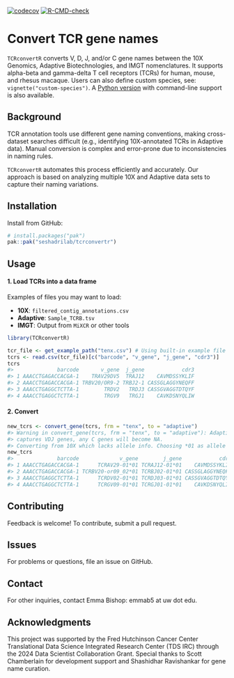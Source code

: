 
<!-- badges: start -->

[![codecov](https://codecov.io/gh/seshadrilab/tcrconvertr/graph/badge.svg?token=JVURVQO10D)](https://app.codecov.io/gh/seshadrilab/tcrconvertr)
[![R-CMD-check](https://github.com/seshadrilab/tcrconvertr/actions/workflows/R-CMD-check.yaml/badge.svg)](https://github.com/seshadrilab/tcrconvertr/actions/workflows/R-CMD-check.yaml)
<!-- badges: end -->

# Convert TCR gene names

`TCRconvertR` converts V, D, J, and/or C gene names between the 10X
Genomics, Adaptive Biotechnologies, and IMGT nomenclatures. It supports
alpha-beta and gamma-delta T cell receptors (TCRs) for human, mouse, and
rhesus macaque. Users can also define custom species, see:
`vignette("custom-species")`. A [Python
version](https://github.com/seshadrilab/tcrconvert) with command-line
support is also available.

## Background

TCR annotation tools use different gene naming conventions, making
cross-dataset searches difficult (e.g., identifying 10X-annotated TCRs
in Adaptive data). Manual conversion is complex and error-prone due to
inconsistencies in naming rules.

`TCRconvertR` automates this process efficiently and accurately. Our
approach is based on analyzing multiple 10X and Adaptive data sets to
capture their naming variations.

## Installation

Install from GitHub:

``` r
# install.packages("pak")
pak::pak("seshadrilab/tcrconvertr")
```

## Usage

#### 1. Load TCRs into a data frame

Examples of files you may want to load:

- **10X**: `filtered_contig_annotations.csv`
- **Adaptive**: `Sample_TCRB.tsv`
- **IMGT**: Output from `MiXCR` or other tools

``` r
library(TCRconvertR)

tcr_file <- get_example_path("tenx.csv") # Using built-in example file
tcrs <- read.csv(tcr_file)[c("barcode", "v_gene", "j_gene", "cdr3")]
tcrs
#>              barcode       v_gene  j_gene            cdr3
#> 1 AAACCTGAGACCACGA-1    TRAV29DV5  TRAJ12    CAVMDSSYKLIF
#> 2 AAACCTGAGACCACGA-1 TRBV20/OR9-2 TRBJ2-1 CASSGLAGGYNEQFF
#> 3 AAACCTGAGGCTCTTA-1        TRDV2   TRDJ3 CASSGVAGGTDTQYF
#> 4 AAACCTGAGGCTCTTA-1        TRGV9   TRGJ1    CAVKDSNYQLIW
```

#### 2. Convert

``` r
new_tcrs <- convert_gene(tcrs, frm = "tenx", to = "adaptive")
#> Warning in convert_gene(tcrs, frm = "tenx", to = "adaptive"): Adaptive only
#> captures VDJ genes, any C genes will become NA.
#> Converting from 10X which lacks allele info. Choosing *01 as allele for all genes.
new_tcrs
#>              barcode             v_gene        j_gene            cdr3
#> 1 AAACCTGAGACCACGA-1      TCRAV29-01*01 TCRAJ12-01*01    CAVMDSSYKLIF
#> 2 AAACCTGAGACCACGA-1 TCRBV20-or09_02*01 TCRBJ02-01*01 CASSGLAGGYNEQFF
#> 3 AAACCTGAGGCTCTTA-1      TCRDV02-01*01 TCRDJ03-01*01 CASSGVAGGTDTQYF
#> 4 AAACCTGAGGCTCTTA-1      TCRGV09-01*01 TCRGJ01-01*01    CAVKDSNYQLIW
```

## Contributing

Feedback is welcome! To contribute, submit a pull request.

## Issues

For problems or questions, file an issue on GitHub.

## Contact

For other inquiries, contact Emma Bishop: emmab5 at uw dot edu.

## Acknowledgments

This project was supported by the Fred Hutchinson Cancer Center
Translational Data Science Integrated Research Center (TDS IRC) through
the 2024 Data Scientist Collaboration Grant. Special thanks to Scott
Chamberlain for development support and Shashidhar Ravishankar for gene
name curation.
